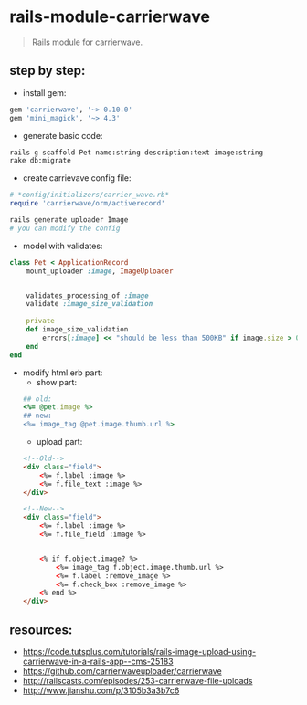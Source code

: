 # rails-module-carrierwave
> Rails module for carrierwave.

## step by step:
+ install gem:
```ruby
gem 'carrierwave', '~> 0.10.0'
gem 'mini_magick', '~> 4.3'
```
+ generate basic code:
```bash
rails g scaffold Pet name:string description:text image:string
rake db:migrate
```

+ create carrievave config file:
```ruby
# *config/initializers/carrier_wave.rb*
require 'carrierwave/orm/activerecord'
```
```bash
rails generate uploader Image
# you can modify the config
```

+ model with validates:
```ruby
class Pet < ApplicationRecord
    mount_uploader :image, ImageUploader


    validates_processing_of :image
    validate :image_size_validation
    
    private
    def image_size_validation
        errors[:image] << "should be less than 500KB" if image.size > 0.5.megabytes
    end
end
```

+ modify html.erb part:
    + show part:
    ```ruby
    ## old:
    <%= @pet.image %>
    ## new:
    <%= image_tag @pet.image.thumb.url %>
    ```
    + upload part:
    ```html
    <!--Old-->
    <div class="field">
        <%= f.label :image %>
        <%= f.file_text :image %>
    </div>

    <!--New-->
    <div class="field">
        <%= f.label :image %>
        <%= f.file_field :image %>


        <% if f.object.image? %>
            <%= image_tag f.object.image.thumb.url %>
            <%= f.label :remove_image %>
            <%= f.check_box :remove_image %> 
        <% end %>
    </div>
    ```

## resources:
+ https://code.tutsplus.com/tutorials/rails-image-upload-using-carrierwave-in-a-rails-app--cms-25183
+ https://github.com/carrierwaveuploader/carrierwave
+ http://railscasts.com/episodes/253-carrierwave-file-uploads
+ http://www.jianshu.com/p/3105b3a3b7c6